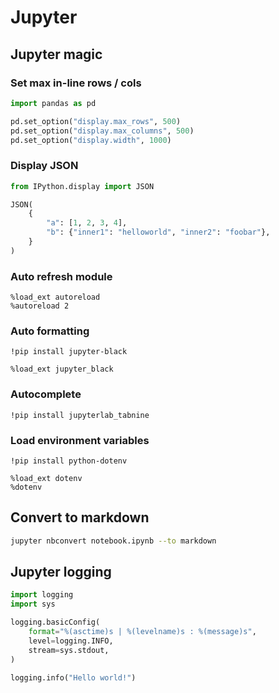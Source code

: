 # Jupyter

## Jupyter magic

### Set max in-line rows / cols

```python
import pandas as pd

pd.set_option("display.max_rows", 500)
pd.set_option("display.max_columns", 500)
pd.set_option("display.width", 1000)
```

### Display JSON

```python
from IPython.display import JSON

JSON(
    {
        "a": [1, 2, 3, 4],
        "b": {"inner1": "helloworld", "inner2": "foobar"},
    }
)
```

### Auto refresh module

```
%load_ext autoreload
%autoreload 2
```

### Auto formatting

```
!pip install jupyter-black

%load_ext jupyter_black
```

### Autocomplete

```
!pip install jupyterlab_tabnine
```

### Load environment variables

```
!pip install python-dotenv

%load_ext dotenv
%dotenv
```

## Convert to markdown

```bash
jupyter nbconvert notebook.ipynb --to markdown
```

## Jupyter logging

```python
import logging
import sys

logging.basicConfig(
    format="%(asctime)s | %(levelname)s : %(message)s",
    level=logging.INFO,
    stream=sys.stdout,
)

logging.info("Hello world!")
```

